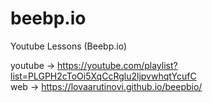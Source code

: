 # beebp.io
Youtube Lessons (Beebp.io)

youtube -> https://youtube.com/playlist?list=PLGPH2cToOi5XqCcRglu2ljpvwhqtYcufC  
web -> https://lovaarutinovi.github.io/beepbio/

